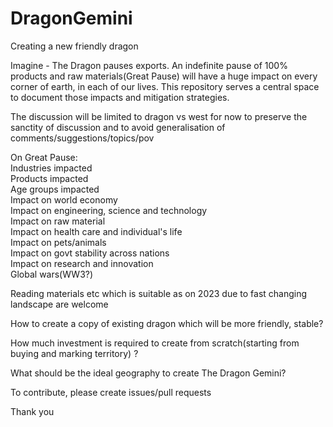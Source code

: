# DragonGemini
Creating a new friendly dragon


Imagine - The Dragon pauses exports. An indefinite pause of 100% products and raw materials(Great Pause) will have a huge impact on every corner of earth, in each of our lives. This repository serves a central space to document those impacts and mitigation strategies.


The discussion will be limited to dragon vs west for now to preserve the sanctity of discussion and to avoid generalisation of comments/suggestions/topics/pov 



On Great Pause:<br/>
  Industries impacted<br/>
  Products impacted<br/>
  Age groups impacted<br/>
  Impact on world economy<br/>
  Impact on engineering, science and technology<br/>
  Impact on raw material<br/>
  Impact on health care and individual's life<br/>
  Impact on pets/animals<br/>
  Impact on govt stability across nations<br/>
  Impact on research and innovation<br/>
  Global wars(WW3?)<br/>

Reading materials etc which is suitable as on 2023 due to fast changing landscape are welcome

How to create a copy of existing dragon which will be more friendly, stable?

How much investment is required to create from scratch(starting from buying and marking territory) ?


What should be the ideal geography to create The Dragon Gemini?

To contribute, please create issues/pull requests 

Thank you
